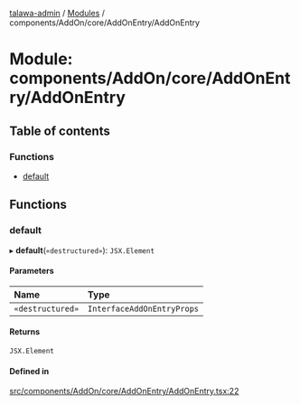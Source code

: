 [talawa-admin](../README.md) / [Modules](../modules.md) / components/AddOn/core/AddOnEntry/AddOnEntry

# Module: components/AddOn/core/AddOnEntry/AddOnEntry

## Table of contents

### Functions

- [default](components_AddOn_core_AddOnEntry_AddOnEntry.md#default)

## Functions

### default

▸ **default**(`«destructured»`): `JSX.Element`

#### Parameters

| Name | Type |
| :------ | :------ |
| `«destructured»` | `InterfaceAddOnEntryProps` |

#### Returns

`JSX.Element`

#### Defined in

[src/components/AddOn/core/AddOnEntry/AddOnEntry.tsx:22](https://github.com/PalisadoesFoundation/talawa-admin/blob/442d3d3/src/components/AddOn/core/AddOnEntry/AddOnEntry.tsx#L22)
